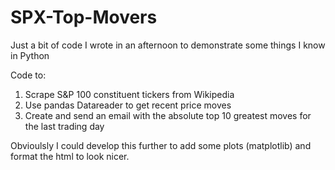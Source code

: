 # SPX-Top-Movers
Just a bit of code I wrote in an afternoon to demonstrate some things I know in Python 

Code to:
1) Scrape S&P 100 constituent tickers from Wikipedia
2) Use pandas Datareader to get recent price moves 
3) Create and send an email with the absolute top 10 greatest moves for the last trading day

Obvioulsly I could develop this further to add some plots (matplotlib) and format the html to look nicer. 
